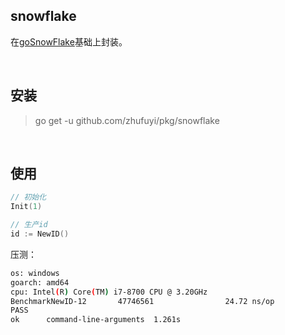 ## snowflake

在[goSnowFlake](https://github.com/zheng-ji/goSnowFlake)基础上封装。

<br>

## 安装

> go get -u github.com/zhufuyi/pkg/snowflake

<br>

## 使用

```go
// 初始化
Init(1)

// 生产id
id := NewID()
```

压测：

```bash
os: windows
goarch: amd64
cpu: Intel(R) Core(TM) i7-8700 CPU @ 3.20GHz
BenchmarkNewID-12       47746561                24.72 ns/op            0 B/op          0 allocs/op
PASS
ok      command-line-arguments  1.261s
```